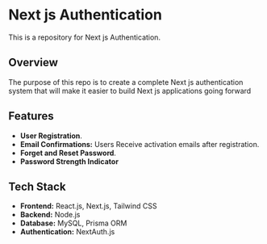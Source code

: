 # Next js Authentication

This is a repository for Next js Authentication.

## Overview

The purpose of this repo is to create a complete Next js authentication system that will make it easier to build Next js applications going forward

## Features

- **User Registration**.
- **Email Confirmations:** Users Receive activation emails after registration.
- **Forget and Reset Password**.
- **Password Strength Indicator**

## Tech Stack

- **Frontend:** React.js, Next.js, Tailwind CSS
- **Backend:** Node.js
- **Database:** MySQL, Prisma ORM
- **Authentication:** NextAuth.js

